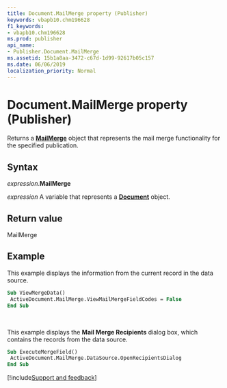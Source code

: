 ```yaml
---
title: Document.MailMerge property (Publisher)
keywords: vbapb10.chm196628
f1_keywords:
- vbapb10.chm196628
ms.prod: publisher
api_name:
- Publisher.Document.MailMerge
ms.assetid: 15b1a8aa-3472-c67d-1d99-92617b05c157
ms.date: 06/06/2019
localization_priority: Normal
---
```



# Document.MailMerge property (Publisher)

Returns a **[MailMerge](Publisher.MailMerge.md)** object that represents the mail merge functionality for the specified publication.


## Syntax

_expression_.**MailMerge**

_expression_ A variable that represents a **[Document](Publisher.Document.md)** object.


## Return value

MailMerge


## Example

This example displays the information from the current record in the data source.

```vb
Sub ViewMergeData() 
 ActiveDocument.MailMerge.ViewMailMergeFieldCodes = False 
End Sub
```

<br/>

This example displays the **Mail Merge Recipients** dialog box, which contains the records from the data source.

```vb
Sub ExecuteMergeField() 
 ActiveDocument.MailMerge.DataSource.OpenRecipientsDialog 
End Sub
```

[!include[Support and feedback](~/includes/feedback-boilerplate.md)]